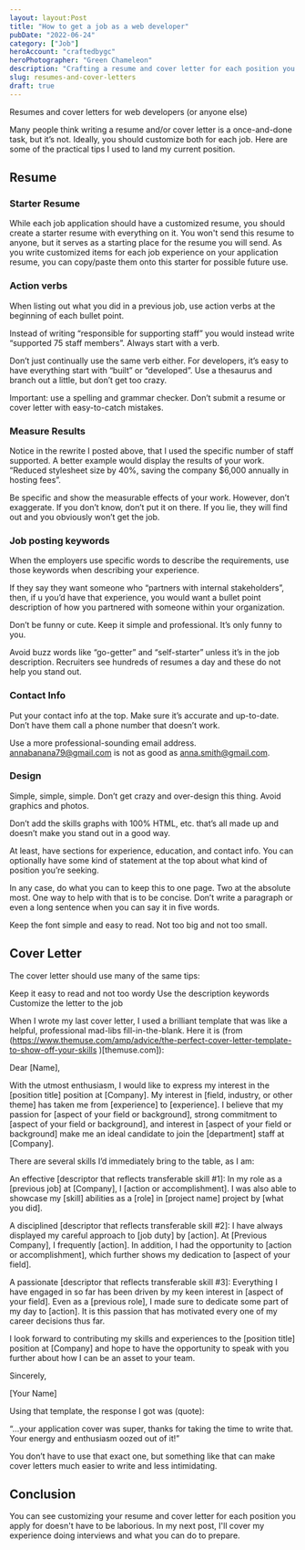 ```yaml
---
layout: layout:Post
title: "How to get a job as a web developer"
pubDate: "2022-06-24"
category: ["Job"]
heroAccount: "craftedbygc"
heroPhotographer: "Green Chameleon"
description: "Crafting a resume and cover letter for each position you want to apply for gets easier with tese tips."
slug: resumes-and-cover-letters
draft: true
---
```


Resumes and cover letters for web developers (or anyone else)

Many people think writing a resume and/or cover letter is a once-and-done task, but it’s not. Ideally, you should customize both for each job. Here are some of the practical tips I used to land my current position.

## Resume

### Starter Resume

While each job application should have a customized resume, you should create a starter resume with everything on it. You won't send this resume to anyone, but it serves as a starting place for the resume you will send. As you write customized items for each job experience on your application resume, you can copy/paste them onto this starter for possible future use.

### Action verbs

When listing out what you did in a previous job, use action verbs at the beginning of each bullet point.

Instead of writing “responsible for supporting staff” you would instead write “supported 75 staff members”. Always start with a verb.

Don’t just continually use the same verb either. For developers, it’s easy to have everything start with “built” or “developed”. Use a thesaurus and branch out a little, but don’t get too crazy.

Important: use a spelling and grammar checker. Don’t submit a resume or cover letter with easy-to-catch mistakes.

### Measure Results

Notice in the rewrite I posted above, that I used the specific number of staff supported. A better example would display the results of your work. “Reduced stylesheet size by 40%, saving the company $6,000 annually in hosting fees”.

Be specific and show the measurable effects of your work. However, don’t exaggerate. If you don’t know, don’t put it on there. If you lie, they will find out and you obviously won’t get the job.

### Job posting keywords

When the employers use specific words to describe the requirements, use those keywords when describing your experience.

If they say they want someone who “partners with internal stakeholders”, then, if u you’d have that experience, you would want a bullet point description of how you partnered with someone within your organization.

Don’t be funny or cute. Keep it simple and professional. It’s only funny to you.

Avoid buzz words like “go-getter” and “self-starter” unless it’s in the job description. Recruiters see hundreds of resumes a day and these do not help you stand out.

### Contact Info

Put your contact info at the top. Make sure it’s accurate and up-to-date. Don’t have them call a phone number that doesn’t work.

Use a more professional-sounding email address. annabanana79@gmail.com is not as good as anna.smith@gmail.com.

### Design

Simple, simple, simple. Don’t get crazy and over-design this thing. Avoid graphics and photos.

Don’t add the skills graphs with 100% HTML, etc. that’s all made up and doesn’t make you stand out in a good way.

At least, have sections for experience, education, and contact info. You can optionally have some kind of statement at the top about what kind of position you’re seeking.

In any case, do what you can to keep this to one page. Two at the absolute most. One way to help with that is to be concise. Don’t write a paragraph or even a long sentence when you can say it in five words.

Keep the font simple and easy to read. Not too big and not too small.

## Cover Letter

The cover letter should use many of the same tips:

Keep it easy to read and not too wordy
Use the description keywords
Customize the letter to the job

When I wrote my last cover letter, I used a brilliant template that was like a helpful, professional mad-libs fill-in-the-blank. Here it is (from (https://www.themuse.com/amp/advice/the-perfect-cover-letter-template-to-show-off-your-skills )[themuse.com]):

Dear [Name],

With the utmost enthusiasm, I would like to express my interest in the [position title] position at [Company]. My interest in [field, industry, or other theme] has taken me from [experience] to [experience]. I believe that my passion for [aspect of your field or background], strong commitment to [aspect of your field or background], and interest in [aspect of your field or background] make me an ideal candidate to join the [department] staff at [Company].

There are several skills I’d immediately bring to the table, as I am:

An effective [descriptor that reflects transferable skill #1]: In my role as a [previous job] at [Company], I [action or accomplishment]. I was also able to showcase my [skill] abilities as a [role] in [project name] project by [what you did].

A disciplined [descriptor that reflects transferable skill #2]: I have always displayed my careful approach to [job duty] by [action]. At [Previous Company], I frequently [action]. In addition, I had the opportunity to [action or accomplishment], which further shows my dedication to [aspect of your field].

A passionate [descriptor that reflects transferable skill #3]: Everything I have engaged in so far has been driven by my keen interest in [aspect of your field]. Even as a [previous role], I made sure to dedicate some part of my day to [action]. It is this passion that has motivated every one of my career decisions thus far.

I look forward to contributing my skills and experiences to the [position title] position at [Company] and hope to have the opportunity to speak with you further about how I can be an asset to your team.

Sincerely,

[Your Name]

Using that template, the response I got was (quote):

“…your application cover was super, thanks for taking the time to write that. Your energy and enthusiasm oozed out of it!”

You don’t have to use that exact one, but something like that can make cover letters much easier to write and less intimidating.

## Conclusion

You can see customizing your resume and cover letter for each position you apply for doesn't have to be laborious. In my next post, I'll cover my experience doing interviews and what you can do to prepare.
